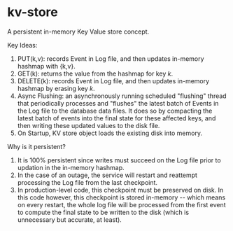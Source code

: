 # kv-store
A persistent in-memory Key Value store concept.

Key Ideas:
1. PUT(k,v): records Event in Log file, and then updates in-memory hashmap with {k,v}.
2. GET(k): returns the value from the hashmap for key _k_.
3. DELETE(k): records Event in Log file, and then updates in-memory hashmap by erasing key _k_.
3. Async Flushing: an asynchronously running scheduled "flushing" thread that periodically processes and "flushes" the latest batch of Events in the Log file to the database data files. It does so by compacting the latest batch of events into the final state for these affected keys, and then writing these updated values to the disk file.
4. On Startup, KV store object loads the existing disk into memory. 

Why is it persistent?
1. It is 100% persistent since writes must succeed on the Log file prior to updation in the in-memory hashmap. 
2. In the case of an outage, the service will restart and reattempt processing the Log file from the last checkpoint. 
3. In production-level code, this checkpoint must be preserved on disk. In this code however, this checkpoint is stored in-memory -- which means on every restart, the whole log file will be processed from the first event to compute the final state to be written to the disk (which is unnecessary but accurate, at least).
